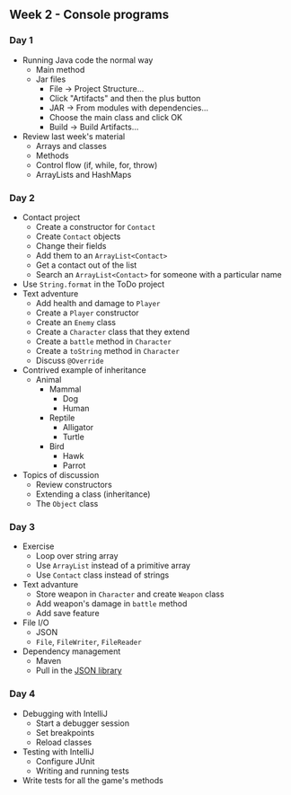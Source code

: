 ## Week 2 - Console programs

### Day 1

* Running Java code the normal way
  * Main method
  * Jar files
    * File -> Project Structure...
    * Click "Artifacts" and then the plus button
    * JAR -> From modules with dependencies...
    * Choose the main class and click OK
    * Build -> Build Artifacts...
* Review last week's material
  * Arrays and classes
  * Methods
  * Control flow (if, while, for, throw)
  * ArrayLists and HashMaps

### Day 2

* Contact project
  * Create a constructor for `Contact`
  * Create `Contact` objects
  * Change their fields
  * Add them to an `ArrayList<Contact>`
  * Get a contact out of the list
  * Search an `ArrayList<Contact>` for someone with a particular name
* Use `String.format` in the ToDo project
* Text adventure
  * Add health and damage to `Player`
  * Create a `Player` constructor
  * Create an `Enemy` class
  * Create a `Character` class that they extend
  * Create a `battle` method in `Character`
  * Create a `toString` method in `Character`
  * Discuss `@Override`
* Contrived example of inheritance
  * Animal
    * Mammal
      * Dog
      * Human
    * Reptile
      * Alligator
      * Turtle
    * Bird
      * Hawk
      * Parrot
* Topics of discussion
  * Review constructors
  * Extending a class (inheritance)
  * The `Object` class

### Day 3

* Exercise
  * Loop over string array
  * Use `ArrayList` instead of a primitive array
  * Use `Contact` class instead of strings
* Text advanture
  * Store weapon in `Character` and create `Weapon` class
  * Add weapon's damage in `battle` method
  * Add save feature
* File I/O
  * JSON
  * `File`, `FileWriter`, `FileReader`
* Dependency management
  * Maven
  * Pull in the [JSON library](http://jodd.org/doc/json/)

### Day 4

* Debugging with IntelliJ
  * Start a debugger session
  * Set breakpoints
  * Reload classes
* Testing with IntelliJ
  * Configure JUnit
  * Writing and running tests
* Write tests for all the game's methods
